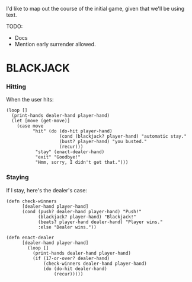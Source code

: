 I'd like to map out the course of the initial game, given that we'll
be using text.

TODO:

* Docs
* Mention early surrender allowed.

# BLACKJACK #

### Hitting ###

When the user hits:

    (loop []
      (print-hands dealer-hand player-hand)
      (let [move (get-move)]    
        (case move
              "hit" (do (do-hit player-hand)
                        (cond (blackjack? player-hand) "automatic stay."
                        (bust? player-hand) "you busted."
                        (recur)))
               "stay" (enact-dealer-hand)
               "exit" "Goodbye!"
               "Hmm, sorry, I didn't get that.")))

### Staying ###

If I stay, here's the dealer's case:

    (defn check-winners
          [dealer-hand player-hand]
          (cond (push? dealer-hand player-hand) "Push!"
                (blackjack? player-hand) "Blackjack!"
                (beats? player-hand dealer-hand) "Player wins."
                :else "Dealer wins."))

    (defn enact-dealer
          [dealer-hand player-hand]
            (loop []
              (print-hands dealer-hand player-hand)
              (if (17-or-over? dealer-hand)
                  (check-winners dealer-hand player-hand)
                  (do (do-hit dealer-hand)
                      (recur)))))
